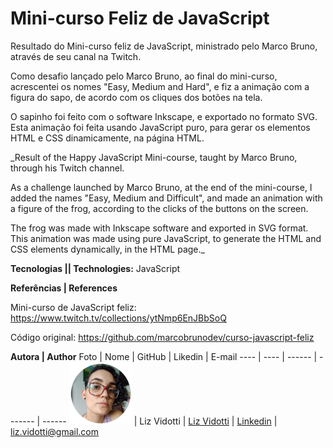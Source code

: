 # Mini-curso Feliz de JavaScript

Resultado do Mini-curso feliz de JavaScript, ministrado pelo Marco Bruno, através de seu canal na Twitch.

Como desafio lançado pelo Marco Bruno, ao final do mini-curso, acrescentei os nomes "Easy, Medium and Hard", e fiz a animação com a figura do sapo, de acordo com os cliques dos botões na tela.

O sapinho foi feito com o software Inkscape, e exportado no formato SVG.
Esta animação foi feita usando JavaScript puro, para gerar os elementos HTML e CSS dinamicamente, na página HTML.


_Result of the Happy JavaScript Mini-course, taught by Marco Bruno, through his Twitch channel.

As a challenge launched by Marco Bruno, at the end of the mini-course, I added the names "Easy, Medium and Difficult", and made an animation with a figure of the frog, according to the clicks of the buttons on the screen.

The frog was made with Inkscape software and exported in SVG format.
This animation was made using pure JavaScript, to generate the HTML and CSS elements dynamically, in the HTML page._

**Tecnologias || Technologies:** JavaScript

**Referências | References** 

Mini-curso de JavaScript feliz:
https://www.twitch.tv/collections/ytNmp6EnJBbSoQ

Código original:
https://github.com/marcobrunodev/curso-javascript-feliz


**Autora | Author**
Foto | Nome | GitHub | Likedin | E-mail
---- | ---- | ------ | ------- | ------
<img src="./img/perfil.png" width="100px">  | Liz Vidotti | [Liz Vidotti](https://github.com/lizvidotti91) | [Linkedin](https://www.linkedin.com/in/elisetevidotti/) | liz.vidotti@gmail.com
